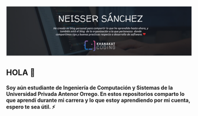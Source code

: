 
![GitHub Logo](Portadita.png)

## HOLA 👋

#### Soy aún estudiante de Ingeniería de Computación y Sistemas de la Universidad Privada Antenor Orrego. En estos repositorios comparto lo que aprendí durante mi carrera y lo que estoy aprendiendo por mi cuenta, espero te sea útil.  ⚡ 
<!--
**NeisserMS/NeisserMS** is a ✨ _special_ ✨ repository because its `README.md` (this file) appears on your GitHub profile.

Here are some ideas to get you started:

- 🔭 I’m currently working on ...
- 🌱 I’m currently learning ...
- 👯 I’m looking to collaborate on ...
- 🤔 I’m looking for help with ...
- 💬 Ask me about ...
- 📫 How to reach me: ...
- 😄 Pronouns: ...
- ⚡ Fun fact: ...
-->
